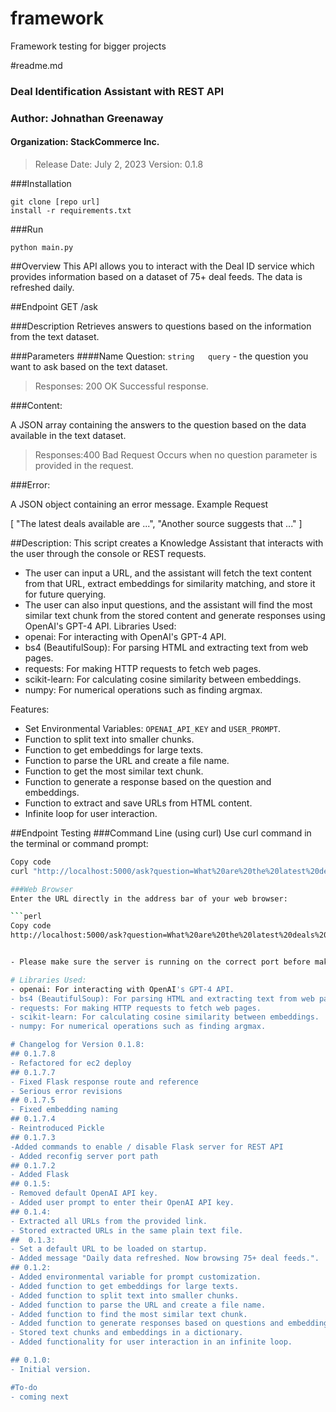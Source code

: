 # framework
Framework testing for bigger projects

#readme.md

### Deal Identification Assistant with REST API
### Author: Johnathan Greenaway
#### Organization: StackCommerce Inc.
>Release Date: July 2, 2023
> Version: 0.1.8

###Installation


```
git clone [repo url]
install -r requirements.txt
```
###Run
```
python main.py
```

##Overview
This API allows you to interact with the Deal ID service which provides information based on a dataset of 75+ deal feeds. The data is refreshed daily.

##Endpoint
GET /ask

###Description
Retrieves answers to questions based on the information from the text dataset.

###Parameters
####Name
Question:	```string	query``` - 
the question you want to ask based on the text dataset.
>Responses:
200 OK
Successful response.

###Content:

A JSON array containing the answers to the question based on the data available in the text dataset.
>Responses:400 Bad Request
Occurs when no question parameter is provided in the request.

###Error:

A JSON object containing an error message.
Example
Request

[
    "The latest deals available are ...",
    "Another source suggests that ..."
]

##Description:
This script creates a Knowledge Assistant that interacts with the user through the console or REST requests.
- The user can input a URL, and the assistant will fetch the text content from that URL, extract embeddings for similarity matching, and store it for future querying.
- The user can also input questions, and the assistant will find the most similar text chunk from the stored content and generate responses using OpenAI's GPT-4 API.
Libraries Used:
- openai: For interacting with OpenAI's GPT-4 API.
- bs4 (BeautifulSoup): For parsing HTML and extracting text from web pages.
- requests: For making HTTP requests to fetch web pages.
- scikit-learn: For calculating cosine similarity between embeddings.
- numpy: For numerical operations such as finding argmax.

Features:
- Set Environmental Variables: `OPENAI_API_KEY` and `USER_PROMPT`.
- Function to split text into smaller chunks.
- Function to get embeddings for large texts.
- Function to parse the URL and create a file name.
- Function to get the most similar text chunk.
- Function to generate a response based on the question and embeddings.
- Function to extract and save URLs from HTML content.
- Infinite loop for user interaction.

##Endpoint Testing
###Command Line (using curl)
Use curl command in the terminal or command prompt:

```sh
Copy code
curl "http://localhost:5000/ask?question=What%20are%20the%20latest%20deals%20available?"```

###Web Browser
Enter the URL directly in the address bar of your web browser:

```perl
Copy code
http://localhost:5000/ask?question=What%20are%20the%20latest%20deals%20available?```


- Please make sure the server is running on the correct port before making the request. You can start the server by running the script and entering deal-id up in the console. Additionally, if the port 5000 is already in use, you may need to specify a different port number.

# Libraries Used:
- openai: For interacting with OpenAI's GPT-4 API.
- bs4 (BeautifulSoup): For parsing HTML and extracting text from web pages.
- requests: For making HTTP requests to fetch web pages.
- scikit-learn: For calculating cosine similarity between embeddings.
- numpy: For numerical operations such as finding argmax.

# Changelog for Version 0.1.8:
## 0.1.7.8
- Refactored for ec2 deploy
## 0.1.7.7
- Fixed Flask response route and reference
- Serious error revisions
## 0.1.7.5
- Fixed embedding naming
## 0.1.7.4
- Reintroduced Pickle
## 0.1.7.3
-Added commands to enable / disable Flask server for REST API
- Added reconfig server port path
## 0.1.7.2
- Added Flask
## 0.1.5:
- Removed default OpenAI API key.
- Added user prompt to enter their OpenAI API key.
## 0.1.4:
- Extracted all URLs from the provided link.
- Stored extracted URLs in the same plain text file.
##  0.1.3:
- Set a default URL to be loaded on startup.
- Added message "Daily data refreshed. Now browsing 75+ deal feeds.".
## 0.1.2:
- Added environmental variable for prompt customization.
- Added function to get embeddings for large texts.
- Added function to split text into smaller chunks.
- Added function to parse the URL and create a file name.
- Added function to find the most similar text chunk.
- Added function to generate responses based on questions and embeddings.
- Stored text chunks and embeddings in a dictionary.
- Added functionality for user interaction in an infinite loop.

## 0.1.0:
- Initial version.

#To-do
- coming next